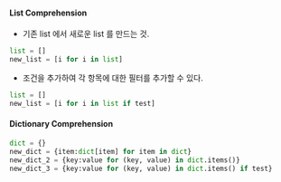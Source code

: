 #### List Comprehension

- 기존 list 에서 새로운 list 를 만드는 것.

```python
list = []
new_list = [i for i in list]
```

- 조건을 추가하여 각 항목에 대한 필터를 추가할 수 있다.

```python
list = []
new_list = [i for i in list if test]
```

#### Dictionary Comprehension

```python
dict = {}
new_dict = {item:dict[item] for item in dict}
new_dict_2 = {key:value for (key, value) in dict.items()}
new_dict_3 = {key:value for (key, value) in dict.items() if test}
```
